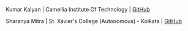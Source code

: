 Kumar Kalyan | Camellia Institute Of Technology | [GitHub](https://github.com/kum9748ar)

Sharanya Mitra | St. Xavier's College (Autonomous) - Kolkata | [GitHub](https://github.com/Rick-mad-lab)
